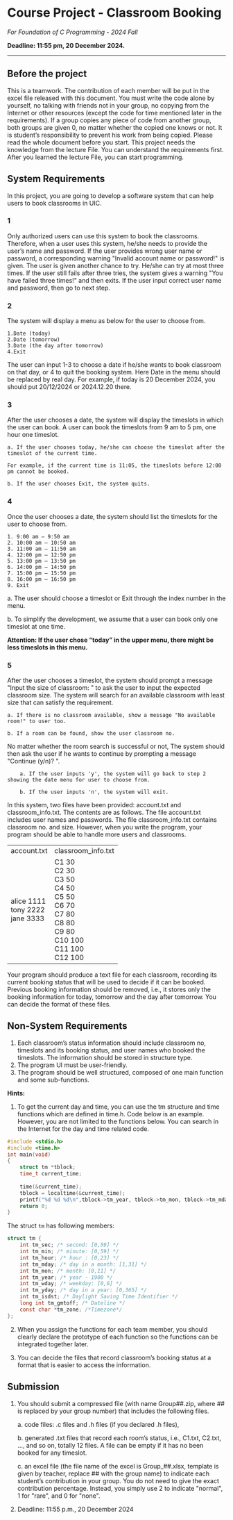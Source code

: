 # Course Project - Classroom Booking

*For Foundation of C Programming - 2024 Fall*

**Deadline: 11:55 pm, 20 December 2024.**

-------

## Before the project

This is a teamwork. The contribution of each member will be put in the excel file released with this document. You must write the code alone by yourself, no talking with friends not in your group, no copying from the Internet or other resources (except the code for time mentioned later in the requirements). If a group copies any piece of code from another group, both groups are given 0, no matter whether the copied one knows or not. It is student’s responsibility to prevent his work from being copied.
Please read the whole document before you start. This project needs the knowledge from the lecture File. You can understand the requirements first. After you learned the lecture File, you can start programming.

## System Requirements

In this project, you are going to develop a software system that can help users to book classrooms in UIC.

### 1

Only authorized users can use this system to book the classrooms. Therefore, when a user uses this system, he/she needs to provide the user’s name and password. If the user provides wrong user name or password, a corresponding warning "Invalid account name or password!" is given. The user is given another chance to try. He/she can try at most three times. If the user still fails after three tries, the system gives a warning "You have failed three times!" and then exits. If the user input correct user name and password, then go to next step.

### 2

The system will display a menu as below for the user to choose from. 

	1.Date (today)
	2.Date (tomorrow)
	3.Date (the day after tomorrow)
	4.Exit

The user can input 1-3 to choose a date if he/she wants to book classroom on that day, or 4 to quit the booking system. Here Date in the menu should be replaced by real day. For example, if today is 20 December 2024, you should put 20/12/2024 or 2024.12.20 there.

### 3

After the user chooses a date, the system will display the timeslots in which the user can book. A user can book the timeslots from 9 am to 5 pm, one hour one timeslot. 

	a. If the user chooses today, he/she can choose the timeslot after the timeslot of the current time. 
	
	For example, if the current time is 11:05, the timeslots before 12:00 pm cannot be booked.
	
	b. If the user chooses Exit, the system quits.

### 4

Once the user chooses a date, the system should list the timeslots for the user to choose from. 

	1. 9:00 am – 9:50 am
	2. 10:00 am – 10:50 am
	3. 11:00 am – 11:50 am
	4. 12:00 pm – 12:50 pm
	5. 13:00 pm – 13:50 pm
	6. 14:00 pm – 14:50 pm
	7. 15:00 pm – 15:50 pm
	8. 16:00 pm – 16:50 pm
	9. Exit

a. The user should choose a timeslot or Exit through the index number in the menu. 

b. To simplify the development, we assume that a user can book only one timeslot at one time.

**Attention: If the user chose “today” in the upper menu, there might be less timeslots in this menu.**

### 5

After the user chooses a timeslot, the system should prompt a message "Input the size of classroom: " to ask the user to input the expected classroom size. The system will search for an available classroom with least size that can satisfy the requirement. 

	a. If there is no classroom available, show a message "No available room!" to user too. 

	b. If a room can be found, show the user classroom no. 

No matter whether the room search is successful or not, The system should then ask the user if he wants to continue by prompting a message "Continue (y/n)? ".

		a. If the user inputs 'y', the system will go back to step 2 showing the date menu for user to choose from. 

		b. If the user inputs 'n', the system will exit.

In this system, two files have been provided: account.txt and classroom_info.txt. The contents are as follows. The file account.txt includes user names and passwords. The file classroom_info.txt contains classroom no. and size. However, when you write the program, your program should be able to handle more users and classrooms. 

<table>
	<tr>
		<td>account.txt</td>
		<td>classroom_info.txt</td>
	</tr>
	<tr>
		<td>
			alice 1111<br>
			tony 2222<br>
			jane 3333<br>
		</td>
		<td>
			C1 30<br>
			C2 30<br>
			C3 50<br>
			C4 50<br>
			C5 50<br>
			C6 70<br>
			C7 80<br>
			C8 80<br>
			C9 80<br>
			C10 100<br>
			C11 100<br>
			C12 100<br>
		</td>
	</tr>
</table>
	
Your program should produce a text file for each classroom, recording its current booking status that will be used to decide if it can be booked. Previous booking information should be removed, i.e., it stores only the booking information for today, tomorrow and the day after tomorrow. You can decide the format of these files.


## Non-System Requirements

1. Each classroom’s status information should include classroom no, timeslots and its booking status, and user names who booked the timeslots. The information should be stored in structure type.
2. The program UI must be user-friendly.
3. The program should be well structured, composed of one main function and some sub-functions. 

**Hints:**

1. To get the current day and time, you can use the tm structure and time functions which are defined in time.h. Code below is an example. However, you are not limited to the functions below. You can search in the Internet for the day and time related code.

```c
#include <stdio.h>
#include <time.h>
int main(void)
{
	struct tm *tblock;
	time_t current_time;
  
	time(&current_time);
  	tblock = localtime(&current_time);
  	printf("%d %d %d\n",tblock->tm_year, tblock->tm_mon, tblock->tm_mday);
  	return 0;
}
```

The struct `tm` has following members:
```c
struct tm {
	int tm_sec; /* second: [0,59] */
	int tm_min; /* minute: [0,59] */
	int tm_hour; /* hour : [0,23] */
	int tm_mday; /* day in a month: [1,31] */
	int tm_mon; /* month: [0,11] */
	int tm_year; /* year - 1900 */
	int tm_wday; /* weekday: [0,6] */
	int tm_yday; /* day in a year: [0,365] */
	int tm_isdst; /* Daylight Saving Time Identifier */
	long int tm_gmtoff; /* Dateline */
	const char *tm_zone; /*Timezone*/
};
```

2. When you assign the functions for each team member, you should clearly declare the prototype of each function so the functions can be integrated together later.

3. You can decide the files that record classroom’s booking status at a format that is easier to access the information.

## Submission

1. You should submit a compressed file (with name Group##.zip, where ## is replaced by your group number) that includes the following files.

	a. code files: .c files and .h files (if you declared .h files),

	b. generated .txt files that record each room’s status, i.e., C1.txt, C2.txt, …, and so on, totally 12 files. A file can be empty if it has no been booked for any timeslot.

	c. an excel file (the file name of the excel is Group_##.xlsx, template is given by teacher, replace ## with the group name) to indicate each student’s contribution in your group. You do not need to give the exact contribution percentage. Instead, you simply use 2 to indicate "normal", 1 for "rare", and 0 for "none".

2. Deadline: 11:55 p.m., 20 December 2024
